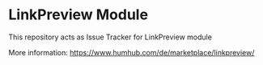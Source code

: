# LinkPreview Module

This repository acts as Issue Tracker for LinkPreview module


More information: https://www.humhub.com/de/marketplace/linkpreview/

